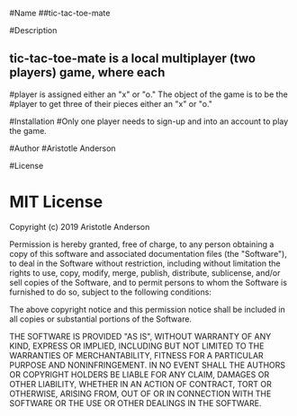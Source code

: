 #Name
##tic-tac-toe-mate

#Description
## tic-tac-toe-mate is a local multiplayer (two players) game, where each
#player is assigned either an "x" or "o."  The object of the game is to be the
#player to get three of their pieces either an "x" or "o."

#Installation
#Only one player needs to sign-up and into an account to play the game.

#Author
#Aristotle Anderson

#License
# MIT License

Copyright (c) 2019 Aristotle Anderson

Permission is hereby granted, free of charge, to any person obtaining a copy
of this software and associated documentation files (the "Software"), to deal
in the Software without restriction, including without limitation the rights
to use, copy, modify, merge, publish, distribute, sublicense, and/or sell
copies of the Software, and to permit persons to whom the Software is
furnished to do so, subject to the following conditions:

The above copyright notice and this permission notice shall be included in all
copies or substantial portions of the Software.

THE SOFTWARE IS PROVIDED "AS IS", WITHOUT WARRANTY OF ANY KIND, EXPRESS OR
IMPLIED, INCLUDING BUT NOT LIMITED TO THE WARRANTIES OF MERCHANTABILITY,
FITNESS FOR A PARTICULAR PURPOSE AND NONINFRINGEMENT. IN NO EVENT SHALL THE
AUTHORS OR COPYRIGHT HOLDERS BE LIABLE FOR ANY CLAIM, DAMAGES OR OTHER
LIABILITY, WHETHER IN AN ACTION OF CONTRACT, TORT OR OTHERWISE, ARISING FROM,
OUT OF OR IN CONNECTION WITH THE SOFTWARE OR THE USE OR OTHER DEALINGS IN THE
SOFTWARE.
